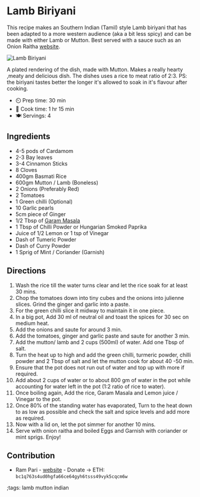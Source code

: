 # Lamb Biriyani

This recipe makes an Southern Indian (Tamil) style Lamb biriyani that has been adapted to a more western audience (aka a bit less spicy)
and can be made with either Lamb or Mutton. Best served with a sauce such as an Onion Raitha [website](https://based.cooking/onion-raitha).

![Lamb Biriyani](pix/lamb-biriyani.webp)

A plated rendering of the dish, made with Mutton. Makes a really hearty ,meaty and delicious dish. The dishes uses a rice to meat ratio of 2:3.
PS: the biriyani tastes better the longer it's allowed to soak in it's flavour after cooking.

- ⏲️ Prep time: 30 min
- 🍳 Cook time: 1 hr 15 min
- 🍽️ Servings: 4

## Ingredients

- 4-5 pods of Cardamom
- 2-3 Bay leaves
- 3-4 Cinnamon Sticks
- 8 Cloves
- 400gm Basmati Rice
- 600gm Mutton / Lamb (Boneless)
- 2 Onions (Preferably Red)
- 2 Tomatoes
- 1 Green chilli (Optional)
- 10 Garlic pearls
- 5cm piece of Ginger
- 1/2 Tbsp of [Garam Masala](garam-masala.html)
- 1 Tbsp of Chilli Powder or Hungarian Smoked Paprika
- Juice of 1/2 Lemon or 1 tsp of Vinegar
- Dash of Tumeric Powder
- Dash of Curry Powder
- 1 Sprig of Mint / Coriander (Garnish)

## Directions

1. Wash the rice till the water turns clear and let the rice soak for at least 30 mins.
2. Chop the tomatoes down into tiny cubes and the onions into julienne slices. Grind the ginger and garlic into a paste.
3. For the green chilli slice it midway to maintain it in one piece.
4. In a big pot, Add 30 ml of neutral oil and toast the spices for 30 sec on medium heat.
5. Add the onions and saute for around 3 min.
6. Add the tomatoes, ginger and garlic paste and saute for another 3 min.
7. Add the mutton/ lamb and 2 cups (500ml) of water. Add one Tbsp of salt.
8. Turn the heat up to high and add the green chilli, turmeric powder, chilli powder and 2 Tbsp of salt and let the mutton cook for about 40 -50 min.
9. Ensure that the pot does not run out of water and top up with more if required.
10. Add about 2 cups of water or to about 800 gm of water in the pot while accounting for water left in the pot (1:2 ratio of rice to water).
11. Once boiling again, Add the rice, Garam Masala and Lemon juice / Vinegar to the pot.
12. Once 80% of the standing water has evaporated, Turn to the heat down to as low as possible and check the salt and spice levels and add more as required.
13. Now with a lid on, let the pot simmer for another 10 mins.
14. Serve with onion raitha and boiled Eggs and Garnish with coriander or mint sprigs. Enjoy!

## Contribution

- Ram Pari - [website](https://github.com/ramkpari) - Donate -> ETH: `bc1q763s4ud0hgfa66ce64gyh6tsss49vyk5cqcm6w`

;tags: lamb mutton indian

